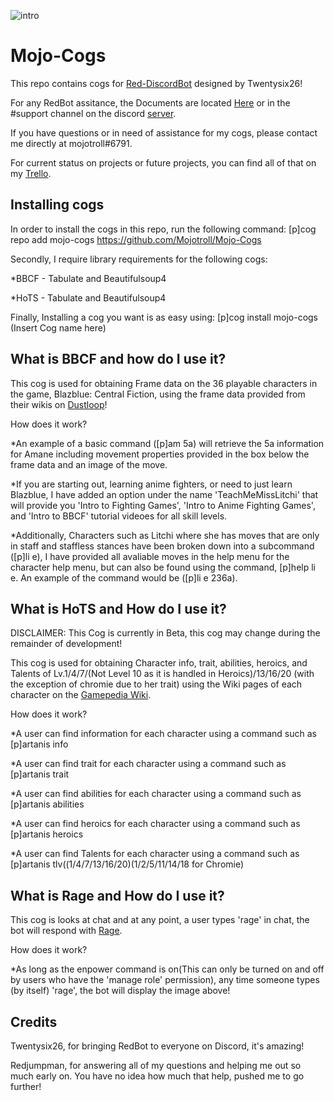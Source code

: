 ![intro](http://www.dustloop.com/wiki/images/0/07/BBCF_Susanoo_6B.png)

# Mojo-Cogs
This repo contains cogs for [Red-DiscordBot](https://github.com/Twentysix26/Red-DiscordBot) designed by Twentysix26!

For any RedBot assitance, the Documents are located [Here](https://twentysix26.github.io/Red-Docs/) or in the #support channel on the discord [server](https://discord.gg/red).

If you have questions or in need of assistance for my cogs, please contact me directly at mojotroll#6791.

For current status on projects or future projects, you can find all of that on my [Trello](https://trello.com/b/K4froUcU).

## Installing cogs

In order to install the cogs in this repo, run the following command: [p]cog repo add mojo-cogs https://github.com/Mojotroll/Mojo-Cogs

Secondly, I require library requirements for the following cogs:

*BBCF - Tabulate and Beautifulsoup4

*HoTS - Tabulate and Beautifulsoup4

Finally, Installing a cog you want is as easy using: [p]cog install mojo-cogs (Insert Cog name here)

## What is BBCF and how do I use it?

This cog is used for obtaining Frame data on the 36 playable characters in the game, Blazblue: Central Fiction, using the frame data provided from their wikis on [Dustloop](http://www.dustloop.com/wiki/index.php?title=BlazBlue:_Central_Fiction)!

How does it work?

*An example of a basic command ([p]am 5a) will retrieve the 5a information for Amane including movement properties provided in the box below the frame data and an image of the move.

*If you are starting out, learning anime fighters, or need to just learn Blazblue, I have added an option under the name 'TeachMeMissLitchi' that will provide you 'Intro to Fighting    Games', 'Intro to Anime Fighting Games', and 'Intro to BBCF' tutorial videoes for all skill levels.

*Additionally, Characters such as Litchi where she has moves that are only in staff and staffless stances have been broken down into a subcommand ([p]li e), I have provided all avaliable moves in the help menu for the character help menu, but can also be found using the command, [p]help li e. An example of the command would be ([p]li e 236a).

## What is HoTS and How do I use it?

DISCLAIMER: This Cog is currently in Beta, this cog may change during the remainder of development!

This cog is used for obtaining Character info, trait, abilities, heroics, and Talents of Lv.1/4/7/(Not Level 10 as it is handled in Heroics)/13/16/20 (with the exception of chromie due to her trait) using the Wiki pages of each character on the [Gamepedia Wiki](https://heroesofthestorm.gamepedia.com/Heroes_of_the_Storm_Wiki).

How does it work?

*A user can find information for each character using a command such as [p]artanis info

*A user can find trait for each character using a command such as [p]artanis trait

*A user can find abilities for each character using a command such as [p]artanis abilities

*A user can find heroics for each character using a command such as [p]artanis heroics

*A user can find Talents for each character using a command such as [p]artanis tlv((1/4/7/13/16/20)(1/2/5/11/14/18 for Chromie)

## What is Rage and How do I use it?

This cog is looks at chat and at any point, a user types 'rage' in chat, the bot will respond with [Rage](http://bensbargains.com/thecheckout/wp-content/uploads/2015/10/nerd-rage.jpg).

How does it work?

*As long as the enpower command is on(This can only be turned on and off by users who have the 'manage role' permission), any time someone types (by itself) 'rage', the bot will display the image above!

## Credits
Twentysix26, for bringing RedBot to everyone on Discord, it's amazing!

Redjumpman, for answering all of my questions and helping me out so much early on.  You have no idea how much that help, pushed me to go further!